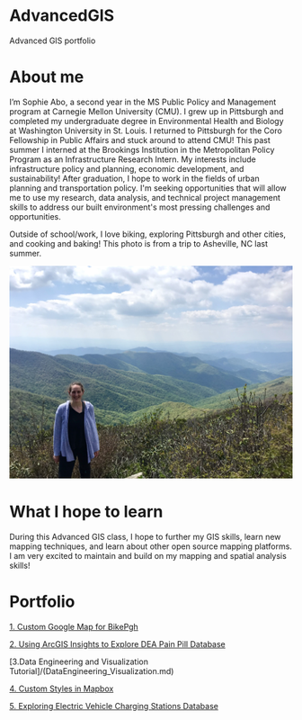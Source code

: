 # AdvancedGIS
Advanced GIS portfolio

# About me
I’m Sophie Abo, a second year in the MS Public Policy and Management program at Carnegie Mellon University (CMU). I grew up in Pittsburgh and completed my undergraduate degree in Environmental Health and Biology at Washington University in St. Louis. I returned to Pittsburgh for the Coro Fellowship in Public Affairs and stuck around to attend CMU! This past summer I interned at the Brookings Institution in the Metropolitan Policy Program as an Infrastructure Research Intern. My interests include infrastructure policy and planning, economic development, and sustainability! After graduation, I hope to work in the fields of urban planning and transportation policy. I'm seeking opportunities that will allow me to use my research, data analysis, and technical project management skills to address our built environment's most pressing challenges and opportunities.

Outside of school/work, I love biking, exploring Pittsburgh and other cities, and cooking and baking! This photo is from a trip to Asheville, NC last summer.

![Craggy Gardesn Asheville, NC](Asheville.jpeg)

# What I hope to learn 
During this Advanced GIS class, I hope to further my GIS skills, learn new mapping techniques, and learn about other open source mapping platforms. I am very excited to maintain and build on my mapping and spatial analysis skills! 

# Portfolio
[1. Custom Google Map for BikePgh](/CustomGoogleMap.md)

[2. Using ArcGIS Insights to Explore DEA Pain Pill Database](/PainPills.md) 

[3.Data Engineering and Visualization Tutorial]/(DataEngineering_Visualization.md)

[4. Custom Styles in Mapbox](/Mapbox.md) 

[5. Exploring Electric Vehicle Charging Stations Database](/FinalProject.md)
